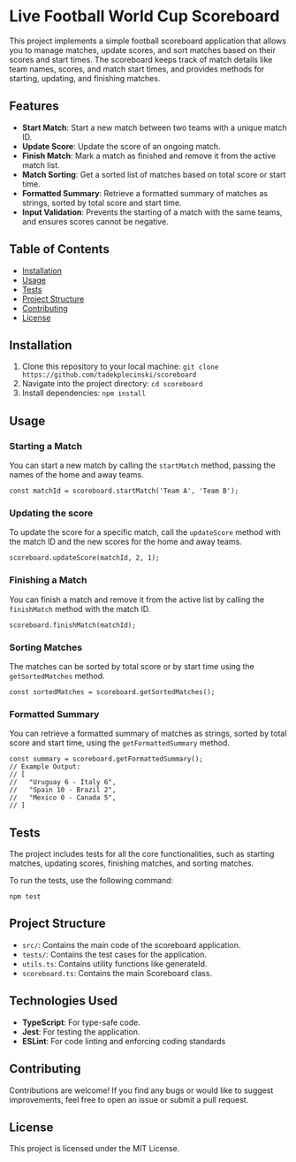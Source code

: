 # Live Football World Cup Scoreboard

This project implements a simple football scoreboard application that allows you to manage matches, update scores, and sort matches based on their scores and start times. The scoreboard keeps track of match details like team names, scores, and match start times, and provides methods for starting, updating, and finishing matches.

## Features

- **Start Match**: Start a new match between two teams with a unique match ID.
- **Update Score**: Update the score of an ongoing match.
- **Finish Match**: Mark a match as finished and remove it from the active match list.
- **Match Sorting**: Get a sorted list of matches based on total score or start time.
- **Formatted Summary**: Retrieve a formatted summary of matches as strings, sorted by total score and start time.
- **Input Validation**: Prevents the starting of a match with the same teams, and ensures scores cannot be negative.

## Table of Contents

- [Installation](#installation)
- [Usage](#usage)
- [Tests](#tests)
- [Project Structure](#project-structure)
- [Contributing](#contributing)
- [License](#license)

## Installation

1. Clone this repository to your local machine:
   `git clone https://github.com/tadekplecinski/scoreboard`
2. Navigate into the project directory:
   `cd scoreboard`
3. Install dependencies:
   `npm install`

## Usage

### Starting a Match

You can start a new match by calling the `startMatch` method, passing the names of the home and away teams.

```
const matchId = scoreboard.startMatch('Team A', 'Team B');
```

### Updating the score

To update the score for a specific match, call the `updateScore` method with the match ID and the new scores for the home and away teams.

```
scoreboard.updateScore(matchId, 2, 1);
```

### Finishing a Match

You can finish a match and remove it from the active list by calling the `finishMatch` method with the match ID.

```
scoreboard.finishMatch(matchId);
```

### Sorting Matches

The matches can be sorted by total score or by start time using the `getSortedMatches` method.

```
const sortedMatches = scoreboard.getSortedMatches();
```

### Formatted Summary

You can retrieve a formatted summary of matches as strings, sorted by total score and start time, using the `getFormattedSummary` method.

```
const summary = scoreboard.getFormattedSummary();
// Example Output:
// [
//   "Uruguay 6 - Italy 6",
//   "Spain 10 - Brazil 2",
//   "Mexico 0 - Canada 5",
// ]
```

## Tests

The project includes tests for all the core functionalities, such as starting matches, updating scores, finishing matches, and sorting matches.

To run the tests, use the following command:

```
npm test
```

## Project Structure

- `src/`: Contains the main code of the scoreboard application.
- `tests/`: Contains the test cases for the application.
- `utils.ts`: Contains utility functions like generateId.
- `scoreboard.ts`: Contains the main Scoreboard class.

## Technologies Used

- **TypeScript**: For type-safe code.
- **Jest**: For testing the application.
- **ESLint**: For code linting and enforcing coding standards

## Contributing

Contributions are welcome! If you find any bugs or would like to suggest improvements, feel free to open an issue or submit a pull request.

## License

This project is licensed under the MIT License.
